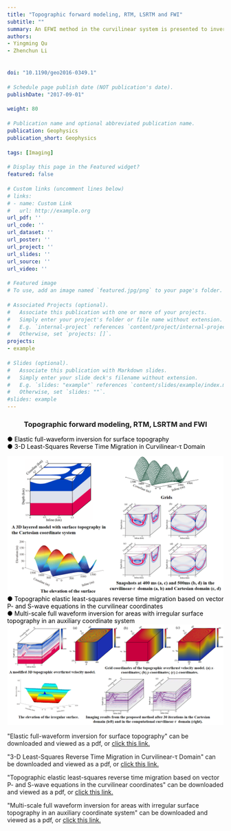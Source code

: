 ```yaml
---
title: "Topographic forward modeling, RTM, LSRTM and FWI"
subtitle: ""
summary: An EFWI method in the curvilinear system is presented to invert velocities for areas with surface topography. This method meshes the regions near the surface topography into body-fitted grids, and areas off surface regions into rectangular grids. 
authors:
- Yingming Qu
- Zhenchun Li


doi: "10.1190/geo2016-0349.1"

# Schedule page publish date (NOT publication's date).
publishDate: "2017-09-01"

weight: 80

# Publication name and optional abbreviated publication name.
publication: Geophysics
publication_short: Geophysics 

tags: [Imaging]

# Display this page in the Featured widget?
featured: false

# Custom links (uncomment lines below)
# links:
# - name: Custom Link
#   url: http://example.org
url_pdf: ''
url_code: ''
url_dataset: ''
url_poster: ''
url_project: ''
url_slides: ''
url_source: ''
url_video: ''

# Featured image
# To use, add an image named `featured.jpg/png` to your page's folder. 

# Associated Projects (optional).
#   Associate this publication with one or more of your projects.
#   Simply enter your project's folder or file name without extension.
#   E.g. `internal-project` references `content/project/internal-project/index.md`.
#   Otherwise, set `projects: []`.
projects:
- example

# Slides (optional).
#   Associate this publication with Markdown slides.
#   Simply enter your slide deck's filename without extension.
#   E.g. `slides: "example"` references `content/slides/example/index.md`.
#   Otherwise, set `slides: ""`.
#slides: example
---
```


### <center>Topographic forward modeling, RTM, LSRTM and FWI<center>

 <font color=black> ● Elastic full-waveform inversion for surface topography</font><br /> 
 <font color=black> ● 3-D Least-Squares Reverse Time Migration in Curvilinear-τ Domain</font>

<div style="text-align: center;">
  <img src="./Topographic forward modeling, RTM, LSRTM and FWI.assets/image1.png" alt="Image Alt Text" style="max-width: 100%; height: auto;">
</div>
<font color=black> ● Topographic elastic least-squares reverse time migration based on vector P- and S-wave equations in the curvilinear coordinates</font><br /> 
<font color=black> ● Multi-scale full waveform inversion for areas with irregular surface topography in an auxiliary coordinate system</font>

<div style="text-align: center;">
  <img src="./Topographic forward modeling, RTM, LSRTM and FWI.assets/image2.png" alt="Image Alt Text" style="max-width: 100%; height: auto;">
</div>




"Elastic full-waveform inversion for surface topography" can be downloaded and viewed as a pdf, or [click this link.](https://library.seg.org/doi/10.1190/geo2016-0349.1)

"3-D Least-Squares Reverse Time Migration in Curvilinear-τ Domain" can be downloaded and viewed as a pdf, or [click this link.](https://ieeexplore.ieee.org/document/9611042)

"Topographic elastic least-squares reverse time migration based on vector P- and S-wave equations in the curvilinear coordinates" can be downloaded and viewed as a pdf, or [click this link.](https://onlinelibrary.wiley.com/doi/10.1111/1365-2478.12775)

"Multi-scale full waveform inversion for areas with irregular surface topography in an auxiliary coordinate system" can be downloaded and viewed as a pdf, or [click this link.](https://www.tandfonline.com/doi/full/10.1071/EG16037?scroll=top&needAccess=true)
